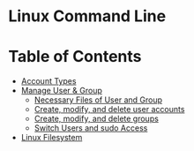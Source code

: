 # Linux Command Line

Table of Contents 
====================
* [Account Types](https://github.com/mohimenulislam/Linux-Command-Line/blob/64961b9580faeed4f32937727f5c1f5731ecaf45/Account%20Types/Account%20Types.md) 
* [Manage User & Group](https://github.com/mohimenulislam/Linux-Command-Line/blob/bc4390edbc403949d8464f8be6cb7856f4fbadd7/Manage%20User%20%26%20Group/Manage%20User%20%26%20Group.md)<br> 
  * [Necessary Files of User and Group](necessary-files-of-user-and-group)
  * [Create, modify, and delete user accounts](create-modify-and-delete-user-accounts)
  * [Create, modify, and delete groups](create-modify-and-delete-groups)
  * [Switch Users and sudo Access](switch-users-and-sudo-access) 
* [Linux Filesystem](https://github.com/mohimenulislam/Linux-Command-Line/blob/5ca9beb4d1aaa1ebbec87dc78c7eada543acd4bb/Linux%20Filesystem/Linux%20Filesystem.md)



